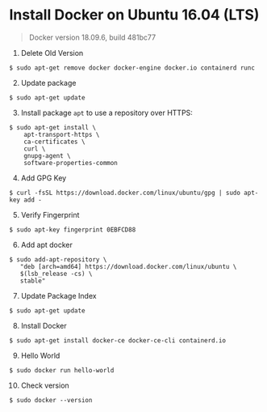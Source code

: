 # Install Docker on Ubuntu 16.04 (LTS) 

> Docker version 18.09.6, build 481bc77  

1. Delete Old Version  
```
$ sudo apt-get remove docker docker-engine docker.io containerd runc
```

2. Update package  
```
$ sudo apt-get update
```

3. Install package `apt` to use a repository over HTTPS:
```
$ sudo apt-get install \
    apt-transport-https \
    ca-certificates \
    curl \
    gnupg-agent \
    software-properties-common
```

4. Add GPG Key 
```
$ curl -fsSL https://download.docker.com/linux/ubuntu/gpg | sudo apt-key add -
```

5. Verify Fingerprint
```
$ sudo apt-key fingerprint 0EBFCD88
```

6. Add apt docker  
```
$ sudo add-apt-repository \
   "deb [arch=amd64] https://download.docker.com/linux/ubuntu \
   $(lsb_release -cs) \
   stable"
```

7. Update Package Index
```
$ sudo apt-get update  
```

8. Install Docker
```
$ sudo apt-get install docker-ce docker-ce-cli containerd.io
```

9. Hello World  
```
$ sudo docker run hello-world
```

10. Check version
```
$ sudo docker --version
```

